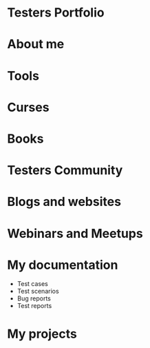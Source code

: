 # Testers Portfolio
# About me
# Tools
# Curses
# Books
# Testers Community
# Blogs and websites
# Webinars and Meetups
# My documentation
* Test cases
* Test scenarios
* Bug reports
* Test reports
# My projects
